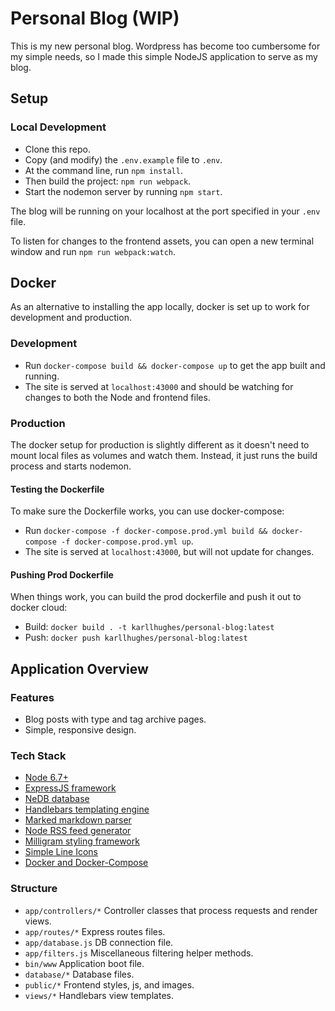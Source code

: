 # Personal Blog (WIP)
This is my new personal blog. Wordpress has become too cumbersome for my simple needs, so I made this simple NodeJS application to serve as my blog.

## Setup

### Local Development
- Clone this repo.
- Copy (and modify) the `.env.example` file to `.env`.
- At the command line, run `npm install`.
- Then build the project: `npm run webpack`.
- Start the nodemon server by running `npm start`.

The blog will be running on your localhost at the port specified in your `.env` file.

To listen for changes to the frontend assets, you can open a new terminal window and run `npm run webpack:watch`.

## Docker
As an alternative to installing the app locally, docker is set up to work for development and production.

### Development

- Run `docker-compose build && docker-compose up` to get the app built and running.
- The site is served at `localhost:43000` and should be watching for changes to both the Node and frontend files.

### Production
The docker setup for production is slightly different as it doesn't need to mount local files as volumes and watch them. Instead, it just runs the build process and starts nodemon.

#### Testing the Dockerfile
To make sure the Dockerfile works, you can use docker-compose:

- Run `docker-compose -f docker-compose.prod.yml build && docker-compose -f docker-compose.prod.yml up`.
- The site is served at `localhost:43000`, but will not update for changes.

#### Pushing Prod Dockerfile
When things work, you can build the prod dockerfile and push it out to docker cloud:

- Build: `docker build . -t karllhughes/personal-blog:latest`
- Push: `docker push karllhughes/personal-blog:latest`


## Application Overview

### Features
- Blog posts with type and tag archive pages.
- Simple, responsive design.

### Tech Stack
- [Node 6.7+](https://nodejs.org/en/)
- [ExpressJS framework](http://expressjs.com/en/resources/frameworks.html)
- [NeDB database](https://github.com/louischatriot/nedb)
- [Handlebars templating engine](http://handlebarsjs.com/)
- [Marked markdown parser](https://github.com/chjj/marked)
- [Node RSS feed generator](https://github.com/dylang/node-rss)
- [Milligram styling framework](https://milligram.github.io/)
- [Simple Line Icons](http://simplelineicons.com/)
- [Docker and Docker-Compose](https://docs.docker.com/compose/)

### Structure
- `app/controllers/*` Controller classes that process requests and render views.
- `app/routes/*` Express routes files.
- `app/database.js` DB connection file.
- `app/filters.js` Miscellaneous filtering helper methods.
- `bin/www` Application boot file.
- `database/*` Database files.
- `public/*` Frontend styles, js, and images.
- `views/*` Handlebars view templates.


